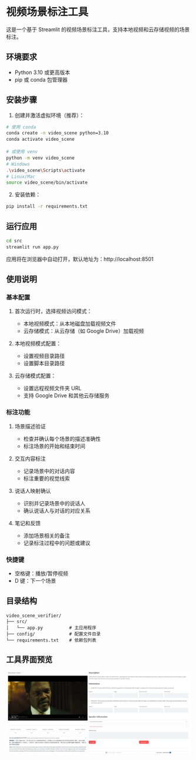 # 视频场景标注工具

这是一个基于 Streamlit 的视频场景标注工具，支持本地视频和云存储视频的场景标注。

## 环境要求

- Python 3.10 或更高版本
- pip 或 conda 包管理器

## 安装步骤

1. 创建并激活虚拟环境（推荐）：

```bash
# 使用 conda
conda create -n video_scene python=3.10
conda activate video_scene

# 或使用 venv
python -m venv video_scene
# Windows
.\video_scene\Scripts\activate
# Linux/Mac
source video_scene/bin/activate
```

2. 安装依赖：

```bash
pip install -r requirements.txt
```

## 运行应用

```bash
cd src
streamlit run app.py
```

应用将在浏览器中自动打开，默认地址为：http://localhost:8501

## 使用说明

### 基本配置

1. 首次运行时，选择视频访问模式：
   - 本地视频模式：从本地磁盘加载视频文件
   - 云存储模式：从云存储（如 Google Drive）加载视频

2. 本地视频模式配置：
   - 设置视频目录路径
   - 设置脚本目录路径

3. 云存储模式配置：
   - 设置远程视频文件夹 URL
   - 支持 Google Drive 和其他云存储服务

### 标注功能

1. 场景描述验证
   - 检查并确认每个场景的描述准确性
   - 标注场景的开始和结束时间

2. 交互内容标注
   - 记录场景中的对话内容
   - 标注重要的视觉线索

3. 说话人映射确认
   - 识别并记录场景中的说话人
   - 确认说话人与对话的对应关系

4. 笔记和反馈
   - 添加场景相关的备注
   - 记录标注过程中的问题或建议

### 快捷键

- 空格键：播放/暂停视频
- D 键：下一个场景

## 目录结构

```
video_scene_verifier/
├── src/
│   └── app.py          # 主应用程序
├── config/             # 配置文件目录
└── requirements.txt    # 依赖包列表
```

## 工具界面预览

![视频场景标注工具截图](video_verifier.png) 